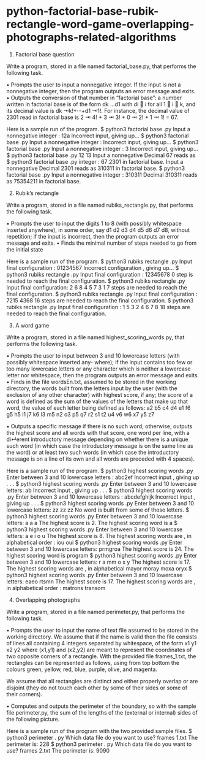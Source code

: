 # python-factorial-base-rubik-rectangle-word-game-overlapping-photographs-related-algorithms

1. Factorial base question

Write a program, stored in a file named factorial_base.py, that performs the following task.

• Prompts the user to input a nonnegative integer. If the input is not a nonnegative integer, then the program outputs an error message and exits.
• Outputs the conversion of that number in “factorial base”: a number written in factorial base is of the form dk ...d1 with di  i for all 1  i  k, and its decimal value is dk ⇥k!+···+d1 ⇥1!. For instance, the decimal value of 2301 read in factorial base is 2 ⇥ 4! + 3 ⇥ 3! + 0 ⇥ 2! + 1 ⇥ 1! = 67.

Here is a sample run of the program.
$ python3 factorial base .py Input a nonnegative integer : 12a Incorrect input, giving up...
$ python3 factorial base .py Input a nonnegative integer : Incorrect input, giving up...
$ python3 factorial base .py Input a nonnegative integer :  3 Incorrect input, giving up...
$ python3 factorial   base .py
  12 13
 Input a nonnegative
Decimal 67 reads as
$ python3 factorial   base .py
integer : 67
2301 in factorial base.
Input a nonnegative
Decimal 2301 reads as 310311 in factorial base.
$ python3 factorial base .py
Input a nonnegative integer : 310311
Decimal 310311 reads as 75354211 in factorial base.


2. Rubik’s rectangle

Write a program, stored in a file named rubiks_rectangle.py, that performs the following task.

• Prompts the user to input the digits 1 to 8 (with possibly whitespace inserted anywhere), in some order, say d1 d2 d3 d4 d5 d6 d7 d8, without repetition; if the input is incorrect, then the program outputs an error message and exits.
• Finds the minimal number of steps needed to go from the initial state

Here is a sample run of the program.
$ python3 rubiks rectangle .py
Input final configuration : 01234567
Incorrect configuration , giving up...
$ python3 rubiks rectangle .py
Input final configuration : 12345678
0 step is needed to reach the final configuration.
$ python3 rubiks rectangle .py
Input final configuration: 2 6 8 4 5 7 3 1
7 steps are needed to reach the final configuration.
$ python3 rubiks rectangle .py
Input final configuration : 7215 4368
16 steps are needed to reach the final configuration.
$ python3 rubiks rectangle .py
Input final configuration : 1 5 3 2 4 6 7 8 18 steps are needed to reach the final configuration.

3. A word game

Write a program, stored in a file named highest_scoring_words.py, that performs the following task.

• Prompts the user to input between 3 and 10 lowercase letters (with possibly whitespace inserted any- where); if the input contains too few or too many lowercase letters or any character which is neither a lowercase letter nor whitespace, then the program outputs an error message and exits.
• Finds in the file wordsEn.txt, assumed to be stored in the working directory, the words built from the letters input by the user (with the exclusion of any other character) with highest score, if any; the score of a word is defined as the sum of the values of the letters that make up that word, the value of each letter being defined as follows:
a2	b5	c4	d4	e1	f6	
g5	h5  i1	j7	k6	l3
m5	n2	o3	p5	q7	r2
s1	t2	u4	v6	w6	x7
y5	z7

• Outputs a specific message if there is no such word; otherwise, outputs the highest score and all words with that score, one word per line, with a di↵erent introductory message depending on whether there is a unique such word (in which case the introductory message is on the same line as the word) or at least two such words (in which case the introductory message is on a line of its own and all words are preceded with 4 spaces).

Here is a sample run of the program.
$ python3 highest scoring words .py
Enter between 3 and 10 lowercase letters : abc2ef Incorrect input , giving up . . .
$ python3 highest scoring words .py
Enter between 3 and 10 lowercase letters: ab Incorrect input , giving up . . .
$ python3 highest scoring words .py
Enter between 3 and 10 lowercase letters : abcdefghijk Incorrect input , giving up . . .
$ python3 highest scoring words .py
Enter between 3 and 10 lowercase letters: zz zz zz
No word is built from some of those letters.
$ python3 highest scoring words .py
Enter between 3 and 10 lowercase letters: a a a The highest score is 2.
The highest scoring word is a
$ python3 highest scoring words .py
Enter between 3 and 10 lowercase letters: a e i o u The highest score is 8.
The highest scoring words are , in alphabetical order :
iou
oui
$ python3 highest scoring words .py
Enter between 3 and 10 lowercase letters: prmgroa The highest score is 24.
The highest scoring word is program
$ python3 highest scoring words .py
Enter between 3 and 10 lowercase letters: r a mm o x y The highest score is 17.
The highest scoring words are , in alphabetical
mayor moray moxa oryx
$ python3 highest scoring words .py
Enter between 3 and 10 lowercase letters: eaeo rtsmn The highest score is 17.
The highest scoring words are , in alphabetical order :
matrons transom

4. Overlapping photographs

Write a program, stored in a file named perimeter.py, that performs the following task.

• Prompts the user to input the name of text file assumed to be stored in the working directory. We assume that if the name is valid then the file consists of lines all containing 4 integers separated by whitespace, of the form x1 y1 x2 y2 where (x1,y1) and (x2,y2) are meant to represent the coordinates of two opposite corners of a rectangle. With the provided file frames_1.txt, the rectangles can be represented as follows, using from top bottom the colours green, yellow, red, blue, purple, olive, and magenta.

We assume that all rectangles are distinct and either properly overlap or are disjoint (they do not touch
each other by some of their sides or some of their corners).

• Computes and outputs the perimeter of the boundary, so with the sample file perimeter.py, the sum
of the lengths of the (external or internal) sides of the following picture.

Here is a sample run of the program with the two provided sample files.
$ python3 perimeter . py
Which data file do you want to use? frames 1.txt The perimeter is: 228
$ python3 perimeter . py
Which data file do you want to use? frames 2.txt The perimeter is: 9090





